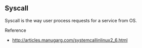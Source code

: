 ## Syscall

Syscall is the way user process requests for a service from OS.

Reference

* http://articles.manugarg.com/systemcallinlinux2_6.html
